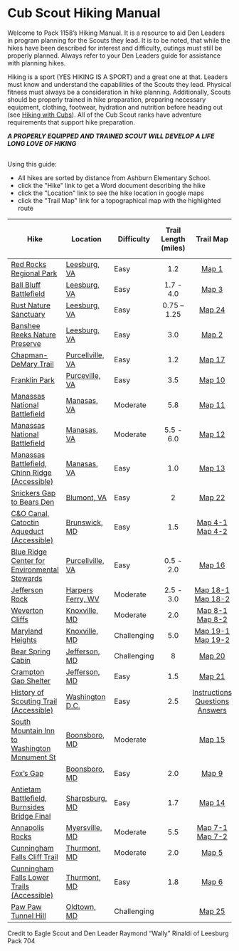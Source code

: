 # Cub Scout Hiking Manual
Welcome to Pack 1158’s Hiking Manual. It is a resource to aid Den Leaders in program planning for the Scouts they lead. It is to be noted, that while the hikes have been described for interest and difficulty, outings must still be properly planned. Always refer to your Den Leaders guide for assistance with planning hikes.

Hiking is a sport (YES HIKING IS A SPORT) and a great one at that. Leaders must know and understand the capabilities of the Scouts they lead. Physical fitness must always be a consideration in hike planning. Additionally, Scouts should be properly trained in hike preparation, preparing necessary equipment, clothing, footwear, hydration and nutrition before heading out (see [Hiking with Cubs](HIKING%20with%20CUBS.doc)). All of the Cub Scout ranks have adventure requirements that support hike preparation. 

***A PROPERLY EQUIPPED AND TRAINED SCOUT WILL DEVELOP A LIFE LONG LOVE OF HIKING***
##

Using this guide:
- All hikes are sorted by distance from Ashburn Elementary School.
- click the "Hike" link to get a Word document describing the hike
- click the "Location" link to see the hike location in google maps
- click the "Trail Map" link for a topographical map with the highlighted route

 Hike | Location | Difficulty | Trail Length (miles) | Trail Map | Distance from AES (miles) 
 ---- | ------ | ---------- | :----------: | :-------: | :---------------: 
[Red Rocks Regional Park](Red%20Rocks%20Hike1.docx)  |	[Leesburg, VA](https://goo.gl/maps/8cJeH6c84VEBmzQx5)  |	Easy |	1.2 |	[Map 1](RedRockMap1-1.pdf)	| 6.5
[Ball Bluff Battlefield](Balls%20Bluff%20Hike3.docx)|	[Leesburg, VA](https://goo.gl/maps/azUUyzDnhqj7PaUE7)|	Easy |	1.7 - 4.0	| [Map 3](Balls%20Bluff%20Map3-1.pdf) |	9
[Rust Nature Sanctuary](Rust%20Nature%20Sanctuary%20Hike%2024.docx)|	[Leesburg, VA](https://goo.gl/maps/Nhe11a2EFkFeD6Lj8)| 	Easy	|0.75 – 1.25  |	[Map 24](Rust%20Nature%20Sanctuary%20Map24-1.pdf)	| 11
[Banshee Reeks Nature Preserve](Banshee%20Reeks%20Hike2.docx)|	[Leesburg, VA](https://goo.gl/maps/BCDHZ4iGSeVgcQs66)|	Easy |	3.0|	[Map 2](Banshee%20Reeks%20Map2-1.jpg)|	14
[Chapman-DeMary Trail](Chapman%20Demary%20hike17.docx)|	[Purcellville, VA](https://goo.gl/maps/vN9e57YvkDqTVTTdA)|	Easy|1.2|		[Map 17](chapman-demary%20map%2017-1.pdf) |	18	
[	Franklin Park	](Franklin%20Park%20Hike10.docx)|	[	Purceville, VA	](	https://goo.gl/maps/w34EFDK7r8khkwBD7	)|	Easy	|	3.5	|	[Map	10	](Franklin%20Park%20Map10-1.PDF)|	22
[	Manassas National Battlefield](Manassas%20Battlefield%20Hike11.docx)|	[	Manasas, VA	](	https://goo.gl/maps/6ogTNwg6VwdNoFgD9	)|	Moderate	|	5.8	|	[Map	11	](Manassas%20Battlefield%20Map11-1.pdf)|24
[	Manassas National Battlefield	](Manassas%20Battlefield%20Hike12.docx)|	[	Manasas, VA	](	https://goo.gl/maps/6ogTNwg6VwdNoFgD9	)|	Moderate	|	5.5 - 6.0	|	[Map	12	](Manassas%20Battlefield%20Map11-1.pdf)|	24
[	Manassas Battlefield, Chinn Ridge (Accessible)	](Manassas%20Battlefield%20Hike13.docx)|	[	Manasas, VA	](	https://goo.gl/maps/6ogTNwg6VwdNoFgD9	)|	Easy	|	1.0	|	[Map	13	](Manassas%20Battlefield%20Map11-1.pdf)|	24
[	Snickers Gap to Bears Den	](Bears%20Den%20Hike%2022.docx)|	[	Blumont, VA	](	https://goo.gl/maps/kCJB2LmNn8C48Hkb9	)|	Easy	|	2	|	[Map	22	](Bears%20Den%20Map%2022-1.pdf)|	26
[	C&O Canal, Catoctin Aqueduct (Accessible)	](Catoctin%20Aqueduct%20Hike4.docx)|	[	Brunswick, MD  	](	https://goo.gl/maps/neBuhf3RjoRixKZK7	)|	Easy	|	1.5	|	[Map	4-1	](Catoctin%20Aqueduct%20Map4-1.pdf) [Map 4-2](Catoctin%20Aqueduct%20Map4-2.pdf)|	27
[	Blue Ridge Center for Environmental Stewards	](Blue%20Ridge%20Center%20hike16.docx)|	[	Purcellville, VA	](	https://goo.gl/maps/rchh8ifr3kr1ZmjG7	)|	Easy	|	0.5 - 2.0	|	[Map	16	](Blue%20Ridge%20Center%20map16-1.pdf)|	28
[	Jefferson Rock	](Harpers%20Ferry%20Jefferson%20Rock%20Hike18.docx)|	[	Harpers Ferry, WV	](	https://goo.gl/maps/jQ6cbm5XJYDzeV1v5	)|	Moderate	|2.5 - 3.0		|	[Map	18-1	](Harpers%20Ferry%20Jefferson%20Rock%20Map%2018-1.pdf) [Map 18-2](Harpers%20Ferry%20Jefferson%20Rock%20Map%2018-2.pdf)|	32
[	Weverton Cliffs	](Weverton%20Cliffs%20Hike8.docx)|	[	Knoxville, MD	](	https://goo.gl/maps/HSMoFX8aWzEf6jY1A	)|	Moderate	|	2.0	|	[Map	8-1	](Weverton%20Cliffs%20Map%208-1.pdf)[Map 8-2](Weverton%20Cliffs%20Hike8-1.pdf)|	32.4
[	Maryland Heights	](Maryland%20Heights%20Hike19.docx)|	[	Knoxville, MD 	](	https://goo.gl/maps/xHPMeuxrXqhfBkrXA	)|	Challenging	|	5.0	|	[Map	19-1	](Maryland%20Heights%20Map%2019-1.pdf)[Map 19-2](Maryland%20Heights%20Map%2019-2.pdf)|	33
[	Bear Spring Cabin	](Bear%20Spring%20Cabin%20Hike20.docx)|	[	Jefferson, MD	](	https://goo.gl/maps/eSrjZ9TdWZsqQvAcA	)|	Challenging	|	8	|	[Map	20	](Bear%20Spring%20Cabin%20Map%2020-1.pdf)|	34
[	Crampton Gap Shelter	](Crampton%20Gap%20Hike%2021.docx)|	[	Jefferson, MD	](	https://goo.gl/maps/eSrjZ9TdWZsqQvAcA	)|	Easy	|	1.5	|	[Map	21	](Bear%20Spring%20Cabin%20Map%2020-1.pdf)|	34
[	History of Scouting Trail (Accessible)	](HOST%20Hike23.docx)|	[	Washington D.C.	](	https://goo.gl/maps/e6cL99hArbCjfg4c9	)|	Easy	|	2.5	|	[Instructions		](HOST%20Instructions%20Hike%2023.docx) [Questions](HOST%20Questions%20Hike%2023.pdf) [Answers](HOST%20Answer%20Card%20Hike%2023.pdf)|	35
[	South Mountain Inn to Washington Monument St	](Washington%20Monument%20hike15.docx)|	[	Boonsboro, MD 	](	https://goo.gl/maps/tCKVXrbwT5vy4bTKA	)|	Moderate	|		|	[Map	15	](Washington%20Monument%20Map%2015-1.pdf)|	37.5
[	Fox’s Gap	](Fox_s%20gap%20hike9.docx)|	[	Boonsboro, MD 	](	https://goo.gl/maps/sVP9yTnAtZPg2VzMA	)|	Easy	|	2.0	|	[Map	9	](Foxs%20gap%20map9-1.pdf)|	38
[	Antietam Battlefield, Burnsides Bridge Final	](Antietam%20Hike14.docx)|	[	Sharpsburg, MD	](	https://goo.gl/maps/JP1VD1iXJkGL4WQv6	)|	Easy	|	1.7	|	[Map	14	](Antietam%20Battlefield%20Map%2014-1.pdf)|	43
[	Annapolis Rocks	](Annapolis%20Rock%20Hike7.docx)|	[	Myersville, MD 	](	https://goo.gl/maps/Z3kH8TYPjtvZTJAU7	)|	Moderate	|	5.5	|	[Map	7-1	](Annapolis%20Rock%20Map7-1.pdf)[Map 7-2](Annapolis%20Rock%20Supplement7-2.pdf)|	46
[	Cunningham Falls Cliff Trail	](Cunningham%20Hike5.docx)|	[	Thurmont, MD	](	https://goo.gl/maps/hPzCDxjnugVXiRZJ6	)|	Moderate	|	2.0	|	[Map	5	](Cunningham%20Map%205-1.pdf)|	50
[	Cunningham Falls Lower Trails (Accessible)	](Cunningham%20Hike6.docx)|	[	Thurmont, MD	](	https://goo.gl/maps/hPzCDxjnugVXiRZJ6	)|	Easy	|	1.8	|	[Map	6	](Cunningham%20Map%205-1.pdf)|	50
[	Paw Paw Tunnel Hill	](Paw%20Paw%20Tunnel%20Hike25.docx)|	[	Oldtown, MD 	](	https://goo.gl/maps/FJVAdgBmisTguTiQ6	)|	Challenging	|		|	[Map	25	](Paw%20Paw%20Tunnel%20Map%2025-1.pdf)|	83

Credit to Eagle Scout and Den Leader Raymond “Wally” Rinaldi of Leesburg Pack 704



